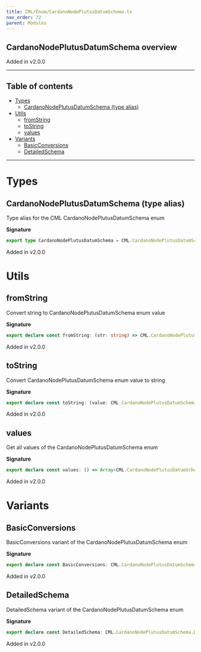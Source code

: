 ```yaml
---
title: CML/Enum/CardanoNodePlutusDatumSchema.ts
nav_order: 72
parent: Modules
---
```


## CardanoNodePlutusDatumSchema overview

Added in v2.0.0

---

<h2 class="text-delta">Table of contents</h2>

- [Types](#types)
  - [CardanoNodePlutusDatumSchema (type alias)](#cardanonodeplutusdatumschema-type-alias)
- [Utils](#utils)
  - [fromString](#fromstring)
  - [toString](#tostring)
  - [values](#values)
- [Variants](#variants)
  - [BasicConversions](#basicconversions)
  - [DetailedSchema](#detailedschema)

---

# Types

## CardanoNodePlutusDatumSchema (type alias)

Type alias for the CML CardanoNodePlutusDatumSchema enum

**Signature**

```ts
export type CardanoNodePlutusDatumSchema = CML.CardanoNodePlutusDatumSchema
```

Added in v2.0.0

# Utils

## fromString

Convert string to CardanoNodePlutusDatumSchema enum value

**Signature**

```ts
export declare const fromString: (str: string) => CML.CardanoNodePlutusDatumSchema | undefined
```

Added in v2.0.0

## toString

Convert CardanoNodePlutusDatumSchema enum value to string

**Signature**

```ts
export declare const toString: (value: CML.CardanoNodePlutusDatumSchema) => string
```

Added in v2.0.0

## values

Get all values of the CardanoNodePlutusDatumSchema enum

**Signature**

```ts
export declare const values: () => Array<CML.CardanoNodePlutusDatumSchema>
```

Added in v2.0.0

# Variants

## BasicConversions

BasicConversions variant of the CardanoNodePlutusDatumSchema enum

**Signature**

```ts
export declare const BasicConversions: CML.CardanoNodePlutusDatumSchema.BasicConversions
```

Added in v2.0.0

## DetailedSchema

DetailedSchema variant of the CardanoNodePlutusDatumSchema enum

**Signature**

```ts
export declare const DetailedSchema: CML.CardanoNodePlutusDatumSchema.DetailedSchema
```

Added in v2.0.0
